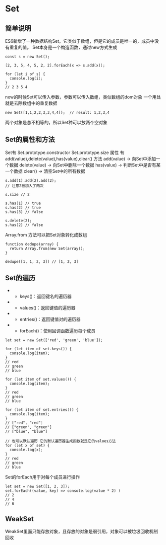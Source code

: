 # Set
## 简单说明
ES6新增了一种数据结构Set。它类似于数组，但是它的成员是唯一的，成员中没有重复的值。
Set本身是一个构造函数，通过new方式生成
```
const s = new Set();

[2, 3, 5, 4, 5, 2, 2].forEach(x => s.add(x));

for (let i of s) {
  console.log(i);
}
// 2 3 5 4
```
new的时候Set可以传入参数，参数可以传入数组，类似数组的dom对象
一个用处就是去除数组中的重复数据
```
new Set([1,1,2,2,3,3,4,4]);  // result: 1,2,3,4
```
两个对象是总不相等的，所以Set种可以放两个空对象

## Set的属性和方法
Set有 Set.prototype.constructor
      Set.prototype.size 属性
   有 add(value),delete(value),has(value),clear() 方法
   add(value) -> 向Set中添加一个数据
   delete(value) -> 向Set中删除一个数据
   has(value) -> 判断Set中是否有某一个数据
   clear() -> 清空Set中的所有数据 

```
s.add(1).add(2).add(2);
// 注意2被加入了两次

s.size // 2

s.has(1) // true
s.has(2) // true
s.has(3) // false

s.delete(2);
s.has(2) // false
```

Array.from 方法可以把Set对象转化成数组
```
function dedupe(array) {
  return Array.from(new Set(array));
}

dedupe([1, 1, 2, 3]) // [1, 2, 3]
```
## Set的遍历
* - keys()：返回键名的遍历器
* - values()：返回键值的遍历器
* - entries()：返回键值对的遍历器
* - forEach()：使用回调函数遍历每个成员
```
let set = new Set(['red', 'green', 'blue']);

for (let item of set.keys()) {
  console.log(item);
}
// red
// green
// blue

for (let item of set.values()) {
  console.log(item);
}
// red
// green
// blue

for (let item of set.entries()) {
  console.log(item);
}
// ["red", "red"]
// ["green", "green"]
// ["blue", "blue"]

// 也可以默认遍历 它的默认遍历器生成函数就是它的values方法
for (let x of set) {
  console.log(x);
}
// red
// green
// blue
```
Set的forEach用于对每个成员进行操作
```
let set = new Set([1, 2, 3]);
set.forEach((value, key) => console.log(value * 2) )
// 2
// 4
// 6
```

## WeakSet
WeakSet里面只能存放对象，且存放的对象是弱引用，对象可以被垃圾回收机制回收
